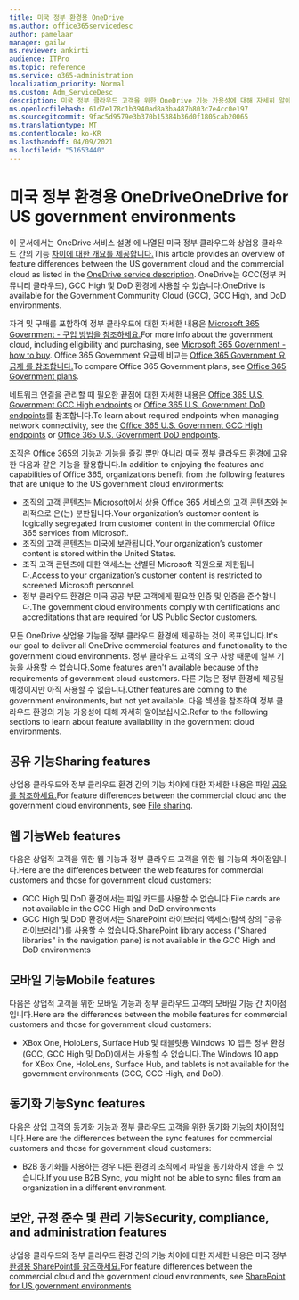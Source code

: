 ```yaml
---
title: 미국 정부 환경용 OneDrive
ms.author: office365servicedesc
author: pamelaar
manager: gailw
ms.reviewer: ankirti
audience: ITPro
ms.topic: reference
ms.service: o365-administration
localization_priority: Normal
ms.custom: Adm_ServiceDesc
description: 미국 정부 클라우드 고객을 위한 OneDrive 기능 가용성에 대해 자세히 알아보습니다.
ms.openlocfilehash: 61d7e178c1b3940ad8a3ba487b803c7e4cc0e197
ms.sourcegitcommit: 9fac5d9579e3b370b15384b36d0f1805cab20065
ms.translationtype: MT
ms.contentlocale: ko-KR
ms.lasthandoff: 04/09/2021
ms.locfileid: "51653440"
---
```

# <a name="onedrive-for-us-government-environments"></a><span data-ttu-id="dbdc1-103">미국 정부 환경용 OneDrive</span><span class="sxs-lookup"><span data-stu-id="dbdc1-103">OneDrive for US government environments</span></span>

<span data-ttu-id="dbdc1-104">이 문서에서는 OneDrive 서비스 설명 에 나열된 미국 정부 클라우드와 상업용 클라우드 간의 기능 [차이에 대한 개요를 제공합니다.](../../onedrive-for-business-service-description.md)</span><span class="sxs-lookup"><span data-stu-id="dbdc1-104">This article provides an overview of feature differences between the US government cloud and the commercial cloud as listed in the [OneDrive service description](../../onedrive-for-business-service-description.md).</span></span> <span data-ttu-id="dbdc1-105">OneDrive는 GCC(정부 커뮤니티 클라우드), GCC High 및 DoD 환경에 사용할 수 있습니다.</span><span class="sxs-lookup"><span data-stu-id="dbdc1-105">OneDrive is available for the Government Community Cloud (GCC), GCC High, and DoD environments.</span></span> 

<span data-ttu-id="dbdc1-106">자격 및 구매를 포함하여 정부 클라우드에 대한 자세한 내용은 [Microsoft 365 Government - 구입 방법을 참조하세요.](./microsoft-365-government-how-to-buy.md)</span><span class="sxs-lookup"><span data-stu-id="dbdc1-106">For more info about the government cloud, including eligibility and purchasing, see [Microsoft 365 Government - how to buy](./microsoft-365-government-how-to-buy.md).</span></span> <span data-ttu-id="dbdc1-107">Office 365 Government 요금제 비교는 [Office 365 Government 요금제 를 참조합니다.](https://www.microsoft.com/microsoft-365/government/compare-office-365-government-plans?rtc=1#EligibilityRequirements)</span><span class="sxs-lookup"><span data-stu-id="dbdc1-107">To compare Office 365 Government plans, see [Office 365 Government plans](https://www.microsoft.com/microsoft-365/government/compare-office-365-government-plans?rtc=1#EligibilityRequirements).</span></span>

<span data-ttu-id="dbdc1-108">네트워크 연결을 관리할 때 필요한 끝점에 대한 자세한 내용은 [Office 365 U.S. Government GCC High endpoints](/office365/enterprise/office-365-u-s-government-gcc-high-endpoints#sharepoint-online-and-onedrive-for-business) or [Office 365 U.S. Government DoD endpoints](/office365/enterprise/office-365-u-s-government-dod-endpoints#sharepoint-online-and-onedrive-for-business)를 참조합니다.</span><span class="sxs-lookup"><span data-stu-id="dbdc1-108">To learn about required endpoints when managing network connectivity, see the [Office 365 U.S. Government GCC High endpoints](/office365/enterprise/office-365-u-s-government-gcc-high-endpoints#sharepoint-online-and-onedrive-for-business) or [Office 365 U.S. Government DoD endpoints](/office365/enterprise/office-365-u-s-government-dod-endpoints#sharepoint-online-and-onedrive-for-business).</span></span>

<span data-ttu-id="dbdc1-109">조직은 Office 365의 기능과 기능을 즐길 뿐만 아니라 미국 정부 클라우드 환경에 고유한 다음과 같은 기능을 활용합니다.</span><span class="sxs-lookup"><span data-stu-id="dbdc1-109">In addition to enjoying the features and capabilities of Office 365, organizations benefit from the following features that are unique to the US government cloud environments:</span></span>

-   <span data-ttu-id="dbdc1-110">조직의 고객 콘텐츠는 Microsoft에서 상용 Office 365 서비스의 고객 콘텐츠와 논리적으로 은(는) 분판됩니다.</span><span class="sxs-lookup"><span data-stu-id="dbdc1-110">Your organization’s customer content is logically segregated from customer content in the commercial Office 365 services from Microsoft.</span></span>
-   <span data-ttu-id="dbdc1-111">조직의 고객 콘텐츠는 미국에 보관됩니다.</span><span class="sxs-lookup"><span data-stu-id="dbdc1-111">Your organization’s customer content is stored within the United States.</span></span>
-   <span data-ttu-id="dbdc1-112">조직 고객 콘텐츠에 대한 액세스는 선별된 Microsoft 직원으로 제한됩니다.</span><span class="sxs-lookup"><span data-stu-id="dbdc1-112">Access to your organization’s customer content is restricted to screened Microsoft personnel.</span></span>
-   <span data-ttu-id="dbdc1-113">정부 클라우드 환경은 미국 공공 부문 고객에게 필요한 인증 및 인증을 준수합니다.</span><span class="sxs-lookup"><span data-stu-id="dbdc1-113">The government cloud environments comply with certifications and accreditations that are required for US Public Sector customers.</span></span>

<span data-ttu-id="dbdc1-114">모든 OneDrive 상업용 기능을 정부 클라우드 환경에 제공하는 것이 목표입니다.</span><span class="sxs-lookup"><span data-stu-id="dbdc1-114">It's our goal to deliver all OneDrive commercial features and functionality to the government cloud environments.</span></span> <span data-ttu-id="dbdc1-115">정부 클라우드 고객의 요구 사항 때문에 일부 기능을 사용할 수 없습니다.</span><span class="sxs-lookup"><span data-stu-id="dbdc1-115">Some features aren't available because of the requirements of government cloud customers.</span></span> <span data-ttu-id="dbdc1-116">다른 기능은 정부 환경에 제공될 예정이지만 아직 사용할 수 없습니다.</span><span class="sxs-lookup"><span data-stu-id="dbdc1-116">Other features are coming to the government environments, but not yet available.</span></span> <span data-ttu-id="dbdc1-117">다음 섹션을 참조하여 정부 클라우드 환경의 기능 가용성에 대해 자세히 알아보십시오.</span><span class="sxs-lookup"><span data-stu-id="dbdc1-117">Refer to the following sections to learn about feature availability in the government cloud environments.</span></span>

## <a name="sharing-features"></a><span data-ttu-id="dbdc1-118">공유 기능</span><span class="sxs-lookup"><span data-stu-id="dbdc1-118">Sharing features</span></span>

<span data-ttu-id="dbdc1-119">상업용 클라우드와 정부 클라우드 환경 간의 기능 차이에 대한 자세한 내용은 파일 [공유를 참조하세요.](./gcc-high-and-dod.md#file-sharing)</span><span class="sxs-lookup"><span data-stu-id="dbdc1-119">For feature differences between the commercial cloud and the government cloud environments, see [File sharing](./gcc-high-and-dod.md#file-sharing).</span></span>

## <a name="web-features"></a><span data-ttu-id="dbdc1-120">웹 기능</span><span class="sxs-lookup"><span data-stu-id="dbdc1-120">Web features</span></span>

<span data-ttu-id="dbdc1-121">다음은 상업적 고객을 위한 웹 기능과 정부 클라우드 고객을 위한 웹 기능의 차이점입니다.</span><span class="sxs-lookup"><span data-stu-id="dbdc1-121">Here are the differences between the web features for commercial customers and those for government cloud customers:</span></span>

- <span data-ttu-id="dbdc1-122">GCC High 및 DoD 환경에서는 파일 카드를 사용할 수 없습니다.</span><span class="sxs-lookup"><span data-stu-id="dbdc1-122">File cards are not available in the GCC High and DoD environments</span></span>
- <span data-ttu-id="dbdc1-123">GCC High 및 DoD 환경에서는 SharePoint 라이브러리 액세스(탐색 창의 "공유 라이브러리")를 사용할 수 없습니다.</span><span class="sxs-lookup"><span data-stu-id="dbdc1-123">SharePoint library access ("Shared libraries" in the navigation pane) is not available in the GCC High and DoD environments</span></span>

## <a name="mobile-features"></a><span data-ttu-id="dbdc1-124">모바일 기능</span><span class="sxs-lookup"><span data-stu-id="dbdc1-124">Mobile features</span></span>

<span data-ttu-id="dbdc1-125">다음은 상업적 고객을 위한 모바일 기능과 정부 클라우드 고객의 모바일 기능 간 차이점입니다.</span><span class="sxs-lookup"><span data-stu-id="dbdc1-125">Here are the differences between the mobile features for commercial customers and those for government cloud customers:</span></span>

- <span data-ttu-id="dbdc1-126">XBox One, HoloLens, Surface Hub 및 태블릿용 Windows 10 앱은 정부 환경(GCC, GCC High 및 DoD)에서는 사용할 수 없습니다.</span><span class="sxs-lookup"><span data-stu-id="dbdc1-126">The Windows 10 app for XBox One, HoloLens, Surface Hub, and tablets is not available for the government environments (GCC, GCC High, and DoD).</span></span>

## <a name="sync-features"></a><span data-ttu-id="dbdc1-127">동기화 기능</span><span class="sxs-lookup"><span data-stu-id="dbdc1-127">Sync features</span></span>

<span data-ttu-id="dbdc1-128">다음은 상업 고객의 동기화 기능과 정부 클라우드 고객을 위한 동기화 기능의 차이점입니다.</span><span class="sxs-lookup"><span data-stu-id="dbdc1-128">Here are the differences between the sync features for commercial customers and those for government cloud customers:</span></span>

- <span data-ttu-id="dbdc1-129">B2B 동기화를 사용하는 경우 다른 환경의 조직에서 파일을 동기화하지 않을 수 있습니다.</span><span class="sxs-lookup"><span data-stu-id="dbdc1-129">If you use B2B Sync, you might not be able to sync files from an organization in a different environment.</span></span>

## <a name="security-compliance-and-administration-features"></a><span data-ttu-id="dbdc1-130">보안, 규정 준수 및 관리 기능</span><span class="sxs-lookup"><span data-stu-id="dbdc1-130">Security, compliance, and administration features</span></span>

<span data-ttu-id="dbdc1-131">상업용 클라우드와 정부 클라우드 환경 간의 기능 차이에 대한 자세한 내용은 미국 정부 [환경용 SharePoint를 참조하세요.](sharepoint.md)</span><span class="sxs-lookup"><span data-stu-id="dbdc1-131">For feature differences between the commercial cloud and the government cloud environments, see [SharePoint for US government environments](sharepoint.md)</span></span>